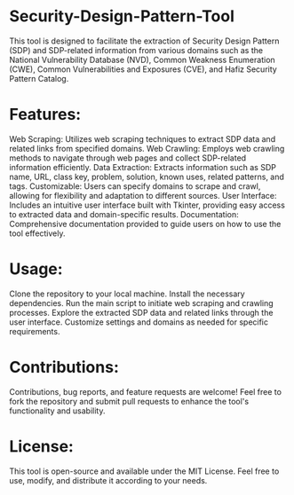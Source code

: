 # Security-Design-Pattern-Tool
This tool is designed to facilitate the extraction of Security Design Pattern (SDP) and SDP-related information from various domains such as the National Vulnerability Database (NVD), Common Weakness Enumeration (CWE), Common Vulnerabilities and Exposures (CVE), and Hafiz Security Pattern Catalog.
# Features:
Web Scraping: Utilizes web scraping techniques to extract SDP data and related links from specified domains.
Web Crawling: Employs web crawling methods to navigate through web pages and collect SDP-related information efficiently.
Data Extraction: Extracts information such as SDP name, URL, class key, problem, solution, known uses, related patterns, and tags.
Customizable: Users can specify domains to scrape and crawl, allowing for flexibility and adaptation to different sources.
User Interface: Includes an intuitive user interface built with Tkinter, providing easy access to extracted data and domain-specific results.
Documentation: Comprehensive documentation provided to guide users on how to use the tool effectively.
# Usage:
Clone the repository to your local machine.
Install the necessary dependencies.
Run the main script to initiate web scraping and crawling processes.
Explore the extracted SDP data and related links through the user interface.
Customize settings and domains as needed for specific requirements.
# Contributions:
Contributions, bug reports, and feature requests are welcome! Feel free to fork the repository and submit pull requests to enhance the tool's functionality and usability.

# License:
This tool is open-source and available under the MIT License. Feel free to use, modify, and distribute it according to your needs.
